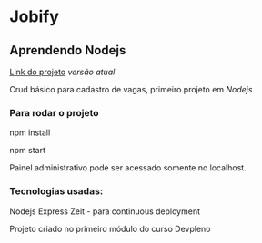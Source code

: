 # Jobify

## Aprendendo Nodejs

[Link do projeto](https://jobify-f89160wya.now.sh/) *versão atual*

Crud básico para cadastro de vagas, primeiro projeto em *Nodejs*

### Para rodar o projeto

npm install

npm start

Painel administrativo pode ser acessado somente no localhost.

### Tecnologias usadas:
Nodejs
Express
Zeit - para continuous deployment


Projeto criado no primeiro módulo do curso Devpleno
